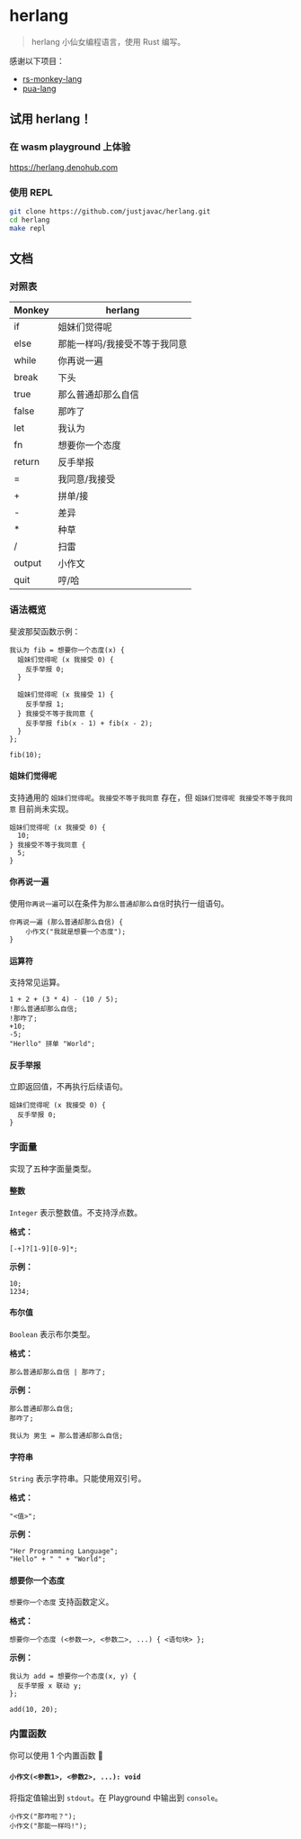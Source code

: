 # herlang

> herlang 小仙女编程语言，使用 Rust 编写。

感谢以下项目：

- [rs-monkey-lang](https://github.com/wadackel/rs-monkey-lang)
- [pua-lang](https://github.com/flaneur2020/pua-lang)

## 试用 herlang！

### 在 wasm playground 上体验

https://herlang.denohub.com

### 使用 REPL

```bash
git clone https://github.com/justjavac/herlang.git
cd herlang
make repl
```

## 文档

### 对照表

| Monkey | herlang                       |
| ------ | ----------------------------- |
| if     | 姐妹们觉得呢                  |
| else   | 那能一样吗/我接受不等于我同意 |
| while  | 你再说一遍                    |
| break  | 下头                          |
| true   | 那么普通却那么自信            |
| false  | 那咋了                        |
| let    | 我认为                        |
| fn     | 想要你一个态度                |
| return | 反手举报                      |
| =      | 我同意/我接受                 |
| +      | 拼单/接                       |
| -      | 差异                          |
| *      | 种草                          |
| /      | 扫雷                          |
| output | 小作文                        |
| quit   | 哼/哈                         |

### 语法概览

斐波那契函数示例：

```
我认为 fib = 想要你一个态度(x) {
  姐妹们觉得呢 (x 我接受 0) {
    反手举报 0;
  }

  姐妹们觉得呢 (x 我接受 1) {
    反手举报 1;
  } 我接受不等于我同意 {
    反手举报 fib(x - 1) + fib(x - 2);
  }
};

fib(10);
```

#### 姐妹们觉得呢

支持通用的 `姐妹们觉得呢`。`我接受不等于我同意` 存在，但
`姐妹们觉得呢 我接受不等于我同意` 目前尚未实现。

```
姐妹们觉得呢 (x 我接受 0) {
  10;
} 我接受不等于我同意 {
  5;
}
```

#### 你再说一遍

使用`你再说一遍`可以在条件为`那么普通却那么自信`时执行一组语句。

```
你再说一遍 (那么普通却那么自信) {
    小作文("我就是想要一个态度");
}
```

#### 运算符

支持常见运算。

```
1 + 2 + (3 * 4) - (10 / 5);
!那么普通却那么自信;
!那咋了;
+10;
-5;
"Herllo" 拼单 "World";
```

#### 反手举报

立即返回值，不再执行后续语句。

```
姐妹们觉得呢 (x 我接受 0) {
  反手举报 0;
}
```

### 字面量

实现了五种字面量类型。

#### 整数

`Integer` 表示整数值。不支持浮点数。

**格式：**

```
[-+]?[1-9][0-9]*;
```

**示例：**

```
10;
1234;
```

#### 布尔值

`Boolean` 表示布尔类型。

**格式：**

```
那么普通却那么自信 | 那咋了;
```

**示例：**

```
那么普通却那么自信;
那咋了;

我认为 男生 = 那么普通却那么自信;
```

#### 字符串

`String` 表示字符串。只能使用双引号。

**格式：**

```
"<值>";
```

**示例：**

```
"Her Programming Language";
"Hello" + " " + "World";
```

#### 想要你一个态度

`想要你一个态度` 支持函数定义。

**格式：**

```
想要你一个态度 (<参数一>, <参数二>, ...) { <语句块> };
```

**示例：**

```
我认为 add = 想要你一个态度(x, y) {
  反手举报 x 联动 y;
};

add(10, 20);
```

### 内置函数

你可以使用 1 个内置函数 :rocket:

#### `小作文(<参数1>, <参数2>, ...): void`

将指定值输出到 `stdout`。在 Playground 中输出到 `console`。

```
小作文("那咋啦？");
小作文("那能一样吗!");
```
